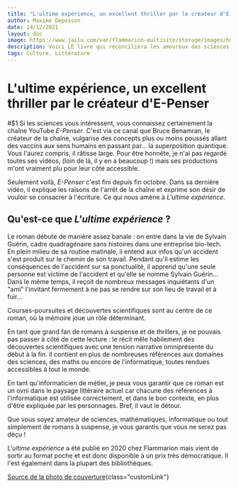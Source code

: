```yaml
---
title: "L'ultime expérience, un excellent thriller par le créateur d'E-Penser"
author: Maxime Deposson
date: 14/12/2021
layout: doc
image: https://www.jailu.com/var/flammarion-multisite/storage/images/home-j-ai-lu/actualites/septembre-2021-l-ultime-experience/107914-2-fre-FR/Septembre-2021-L-ultime-experience.jpg
description: Voici LE livre qui réconciliera les amoureux des sciences et techniques et les amateurs de romans à suspense
tags: Culture, Littérature
---
```


# L'ultime expérience, un excellent thriller par le créateur d'E-Penser
<postDate :creationDate="$frontmatter.date" :updateDate="$frontmatter.updateDate" />

#$1
Si les sciences vous intéressent, vous connaissez certainement la chaîne YouTube _E-Penser_. C'est via ce canal que Bruce Benamran, le créateur de la chaîne, vulgarise des concepts plus ou moins poussés allant des vaccins aux sens humains en passant par... la superposition quantique. Vous l'aurez compris, il râtisse large. Pour être honnête, je n'ai pas regardé toutes ses vidéos, (loin de là, il y en a beaucoup !) mais ses productions m'ont vraiment plu pour leur côté accessible.

Seulement voilà, _E-Penser_ c'est fini depuis fin octobre. Dans sa dernière vidéo, il explique les raisons de l'arrêt de la chaîne et exprime son désir de vouloir se consacrer à l'écriture. Ce qui nous amène à _L'ultime expérience_.

## Qu'est-ce que _L'ultime expérience_ ?

Le roman débute de manière assez banale : on entre dans la vie de Sylvain Guérin, cadre quadragénaire sans histoires dans une entreprise bio-tech. En plein milieu de sa routine matinale, il entend aux infos qu'un accident s'est produit sur le chemin de son travail. Pendant qu'il estime les conséquences de l'accident sur sa ponctualité, il apprend qu'une seule personne est victime de l'accident et qu'elle se nomme Sylvain Guérin... Dans le même temps, il reçoit de nombreux messages inquiétants d'un "ami" l'invitant fermement à ne pas se rendre sur son lieu de travail et à fuir...

Courses-poursuites et découvertes scientifiques sont au centre de ce roman, où la mémoire joue un rôle déterminant.

En tant que grand fan de romans à suspense et de thrillers, je ne pouvais pas passer à côté de cette lecture : le récit mêle habilement des découvertes scientifiques avec une tension narrative omniprésente du début à la fin. Il contient en plus de nombreuses références aux domaines des sciences, des maths ou encore de l'informatique, toutes rendues accessibles à tout le monde.

En tant qu'informaticien de métier, je peux vous garantir que ce roman est un ovni dans le paysage littéraire actuel car chacune des références à l'informatique est utilisée correctement, et dans le bon contexte, en plus d'être expliquée par les personnages. Bref, il vaut le détour.

Que vous soyez amateur de sciences, mathématiques, informatique ou tout simplement de romans à suspense, je vous garantis que vous ne serez pas déçu !

_L'ultime expérience_ a été publié en 2020 chez Flammarion mais vient de sortir au format poche et est donc disponible à un prix très démocratique. Il l'est également dans la plupart des bibliothèques.

[Source de la photo de couverture](https://cdn.club.be/product/9782290259627/front-medium-1839525086.jpg){class="customLink"}
